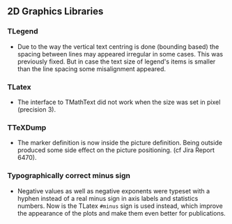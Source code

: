 ## 2D Graphics Libraries

### TLegend

-  Due to the way the vertical text centring is done (bounding based) the
   spacing between lines may appeared irregular in some cases. This was
   previously fixed. But in case the text size of legend's items is smaller
   than the line spacing some misalignment appeared.

### TLatex

-  The interface to TMathText did not work when the size was set in pixel
   (precision 3).

### TTeXDump

- The marker definition is now inside the picture definition. Being outside
  produced some side effect on the picture positioning. (cf Jira Report 6470).

### Typographically correct minus sign

- Negative values as well as negative exponents were typeset with a hyphen
  instead of a real minus sign in axis labels and statistics numbers. Now is the
  TLatex `#minus` sign is used instead, which improve the appearance of the plots
  and make them even better for publications.